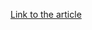 [Link to the article](https://blogs.microsoft.com/on-the-issues/2018/08/20/we-are-taking-new-steps-against-broadening-threats-to-democracy/)
